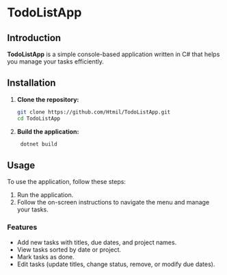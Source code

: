 # TodoListApp

## Introduction

**TodoListApp** is a simple console-based application written in C# that helps you manage your tasks efficiently.

## Installation

1. **Clone the repository:**
   ```bash
   git clone https://github.com/Htmil/TodoListApp.git
   cd TodoListApp
   ```
2. **Build the application:**
   ```bash
    dotnet build
   ```
## Usage

To use the application, follow these steps:

   1. Run the application.
   2. Follow the on-screen instructions to navigate the menu and manage your tasks.

### Features

   * Add new tasks with titles, due dates, and project names.
   * View tasks sorted by date or project.
   * Mark tasks as done.
   * Edit tasks (update titles, change status, remove, or modify due dates).
